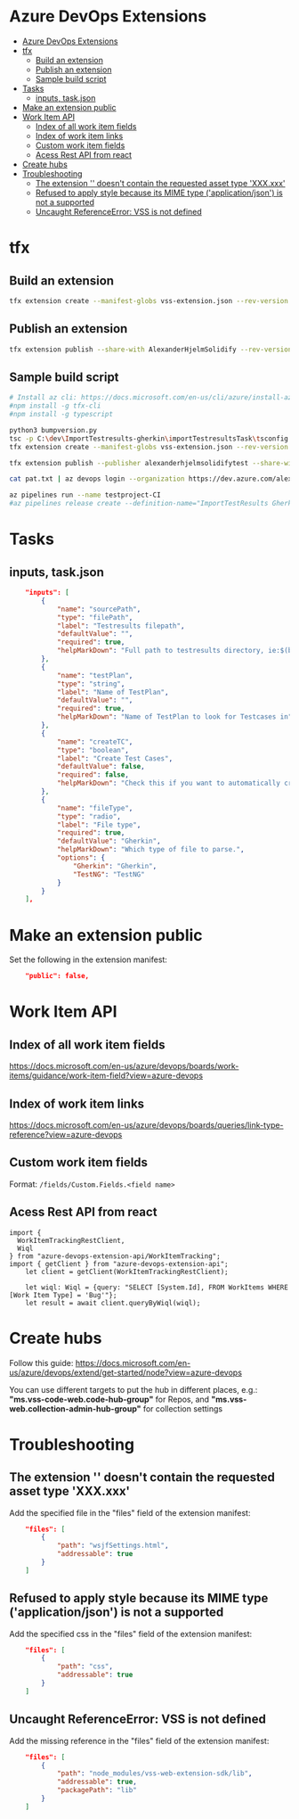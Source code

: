 # Azure DevOps Extensions
<!--ts-->
* [Azure DevOps Extensions](azure-extensions.md#azure-devops-extensions)
* [tfx](azure-extensions.md#tfx)
   * [Build an extension](azure-extensions.md#build-an-extension)
   * [Publish an extension](azure-extensions.md#publish-an-extension)
   * [Sample build script](azure-extensions.md#sample-build-script)
* [Tasks](azure-extensions.md#tasks)
   * [inputs, task.json](azure-extensions.md#inputs-taskjson)
* [Make an extension public](azure-extensions.md#make-an-extension-public)
* [Work Item API](azure-extensions.md#work-item-api)
   * [Index of all work item fields](azure-extensions.md#index-of-all-work-item-fields)
   * [Index of work item links](azure-extensions.md#index-of-work-item-links)
   * [Custom work item fields](azure-extensions.md#custom-work-item-fields)
   * [Acess Rest API from react](azure-extensions.md#acess-rest-api-from-react)
* [Create hubs](azure-extensions.md#create-hubs)
* [Troubleshooting](azure-extensions.md#troubleshooting)
   * [The extension '' doesn't contain the requested asset type 'XXX.xxx'](azure-extensions.md#the-extension--doesnt-contain-the-requested-asset-type-xxxxxx)
   * [Refused to apply style because its MIME type ('application/json') is not a supported](azure-extensions.md#refused-to-apply-style-because-its-mime-type-applicationjson-is-not-a-supported)
   * [Uncaught ReferenceError: VSS is not defined](azure-extensions.md#uncaught-referenceerror-vss-is-not-defined)

<!-- Added by: runner, at: Fri Jan 21 13:04:12 UTC 2022 -->

<!--te-->

# tfx

## Build an extension
```bash
tfx extension create --manifest-globs vss-extension.json --rev-version
```

## Publish an extension
```bash
tfx extension publish --share-with AlexanderHjelmSolidify --rev-version --token <PAT>
```

## Sample build script
```bash
# Install az cli: https://docs.microsoft.com/en-us/cli/azure/install-azure-cli-windows?tabs=azure-cli
#npm install -g tfx-cli
#npm install -g typescript

python3 bumpversion.py
tsc -p C:\dev\ImportTestresults-gherkin\importTestresultsTask\tsconfig.json
tfx extension create --manifest-globs vss-extension.json --rev-version

tfx extension publish --publisher alexanderhjelmsolidifytest --share-with AlexanderHjelmSolidify --env mode=development --no-wait-validation --token cpb4mo3kndlvawrw7ggmhvf5nxbxfi3plf3zsyntaobsbldhk6pq

cat pat.txt | az devops login --organization https://dev.azure.com/alexanderhjelmsolidify

az pipelines run --name testproject-CI
#az pipelines release create --definition-name="ImportTestResults Gherkin"
```

# Tasks

## inputs, task.json
```json
    "inputs": [
        {
            "name": "sourcePath",
            "type": "filePath",
            "label": "Testresults filepath",
            "defaultValue": "",
            "required": true,
            "helpMarkDown": "Full path to testresults directory, ie:$(build.artifactstagingdirectory)"
        },
        {
            "name": "testPlan",
            "type": "string",
            "label": "Name of TestPlan",
            "defaultValue": "",
            "required": true,
            "helpMarkDown": "Name of TestPlan to look for Testcases in"
        },
        {
            "name": "createTC",
            "type": "boolean",
            "label": "Create Test Cases",
            "defaultValue": false,
            "required": false,
            "helpMarkDown": "Check this if you want to automatically create Test Cases in the selected Test Plan in Azure DevOps"
        },
        {
            "name": "fileType",
            "type": "radio",
            "label": "File type",
            "required": true,
            "defaultValue": "Gherkin",
            "helpMarkDown": "Which type of file to parse.",
            "options": {
                "Gherkin": "Gherkin",
                "TestNG": "TestNG"
            }
        }
    ],
```

# Make an extension public

Set the following in the extension manifest:

```json
    "public": false,
```

# Work Item API

## Index of all work item fields

https://docs.microsoft.com/en-us/azure/devops/boards/work-items/guidance/work-item-field?view=azure-devops

## Index of work item links

https://docs.microsoft.com/en-us/azure/devops/boards/queries/link-type-reference?view=azure-devops

## Custom work item fields

Format: `/fields/Custom.Fields.<field name>`

## Acess Rest API from react

```
import {
  WorkItemTrackingRestClient,
  Wiql
} from "azure-devops-extension-api/WorkItemTracking";
import { getClient } from "azure-devops-extension-api";
    let client = getClient(WorkItemTrackingRestClient);

    let wiql: Wiql = {query: "SELECT [System.Id], FROM WorkItems WHERE [Work Item Type] = 'Bug'"};
    let result = await client.queryByWiql(wiql);
```

# Create hubs
Follow this guide:
https://docs.microsoft.com/en-us/azure/devops/extend/get-started/node?view=azure-devops

You can use different targets to put the hub in different places, e.g.:
**"ms.vss-code-web.code-hub-group"** for Repos, and
**"ms.vss-web.collection-admin-hub-group"** for collection settings

# Troubleshooting

## The extension '' doesn't contain the requested asset type 'XXX.xxx'

Add the specified file in the "files" field of the extension manifest:

```json
    "files": [
        {
            "path": "wsjfSettings.html",
            "addressable": true
        }
    ]
```

## Refused to apply style because its MIME type ('application/json') is not a supported
Add the specified css in the "files" field of the extension manifest:

```json
    "files": [
        {
            "path": "css",
            "addressable": true
        }
    ]
```


## Uncaught ReferenceError: VSS is not defined
Add the missing reference in the "files" field of the extension manifest:

```json
    "files": [
        {
            "path": "node_modules/vss-web-extension-sdk/lib",
            "addressable": true,
            "packagePath": "lib"
        }
    ]
```
